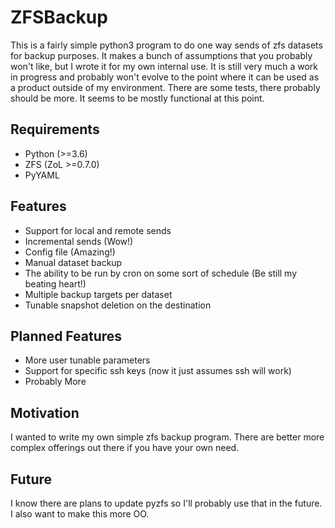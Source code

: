 # ZFSBackup 
This is a fairly simple python3 program to do one way sends of zfs datasets for backup purposes.
It makes a bunch of assumptions that you probably won't like, but I wrote it for my own internal use.
It is still very much a work in progress and probably won't evolve to the point where it can be used
as a product outside of my environment. There are some tests, there probably should be more. It seems
to be mostly functional at this point.
## Requirements
- Python (>=3.6)
- ZFS (ZoL >=0.7.0)
- PyYAML
## Features
- Support for local and remote sends
- Incremental sends (Wow!)
- Config file (Amazing!)
- Manual dataset backup
- The ability to be run by cron on some sort of schedule (Be still my beating heart!)
- Multiple backup targets per dataset
- Tunable snapshot deletion on the destination
## Planned Features
- More user tunable parameters
- Support for specific ssh keys (now it just assumes ssh <hostname> will work)
- Probably More
## Motivation
I wanted to write my own simple zfs backup program. There are better more complex offerings out there if you
have your own need.
## Future
I know there are plans to update pyzfs so I'll probably use that in the future. I also want to make this more OO.
